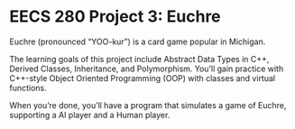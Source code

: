 EECS 280 Project 3: Euchre
===========================
Euchre (pronounced “YOO-kur”) is a card game popular in Michigan.

The learning goals of this project include Abstract Data Types in C++, Derived Classes, Inheritance, and Polymorphism. You’ll gain practice with C++-style Object Oriented Programming (OOP) with classes and virtual functions.

When you’re done, you’ll have a program that simulates a game of Euchre, supporting a AI player and a Human player.
